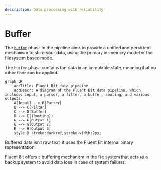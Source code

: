 ```yaml
---
description: Data processing with reliability
---
```


# Buffer

The [`buffer`](../buffering.md) phase in the pipeline aims to provide a unified and
persistent mechanism to store your data, using the primary in-memory model or the
filesystem based mode.

The `buffer` phase contains the data in an immutable state, meaning that no other
filter can be applied.

```mermaid
graph LR
    accTitle: Fluent Bit data pipeline
    accDescr: A diagram of the Fluent Bit data pipeline, which includes input, a parser, a filter, a buffer, routing, and various outputs.
    A[Input] --> B[Parser]
    B --> C[Filter]
    C --> D[Buffer]
    D --> E((Routing))
    E --> F[Output 1]
    E --> G[Output 2]
    E --> H[Output 3]
    style D stroke:darkred,stroke-width:2px;
```

Buffered data isn't raw text; it uses the Fluent Bit internal binary representation.

Fluent Bit offers a buffering mechanism in the file system that acts as a backup
system to avoid data loss in case of system failures.
